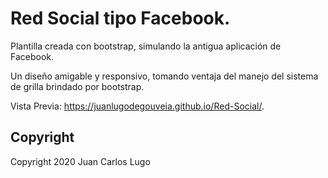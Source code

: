 # Red Social tipo Facebook.

Plantilla creada con bootstrap, simulando la antigua aplicación de Facebook.

Un diseño amigable y responsivo, tomando ventaja del manejo del sistema de grilla brindado por bootstrap.

Vista Previa: https://juanlugodegouveia.github.io/Red-Social/.

## Copyright

Copyright 2020 Juan Carlos Lugo
